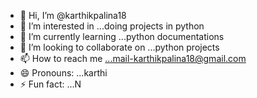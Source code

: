 - 👋 Hi, I’m @karthikpalina18
- 👀 I’m interested in ...doing projects in python
- 🌱 I’m currently learning ...python documentations
- 💞️ I’m looking to collaborate on ...python projects
- 📫 How to reach me ...mail-karthikpalina18@gmail.com
- 😄 Pronouns: ...karthi
- ⚡ Fun fact: ...N

<!---
karthikpalina18/karthikpalina18 is a ✨ special ✨ repository because its `README.md` (this file) appears on your GitHub profile.
You can click the Preview link to take a look at your changes.
--->
